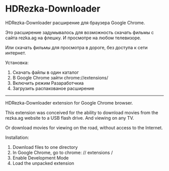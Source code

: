 # HDRezka-Downloader


HDRezka-Downloader расширение для браузера Google Chrome.

Это расширение задумывалось для возможность скачать фильмы с сайта rezka.ag на флешку. И просмотре на любом телевизоре. 

Или скачать фильмы для просмотра в дороге, без доступа к сети интернет. 

Установка:

1) Скачать файлы в один каталог
2) В Google Chrome зайти chrome://extensions/
3) Включить режим Разаработчкиа
4) Загрузить распакованое расширение


__________________________

HDRezka-Downloader extension for Google Chrome browser.

This extension was conceived for the ability to download movies from the rezka.ag website to a USB flash drive. And viewing on any TV.

Or download movies for viewing on the road, without access to the Internet.


Installation:

1) Download files to one directory
2) In Google Chrome, go to chrome: // extensions /
3) Enable Development Mode
4) Load the unpacked extension

